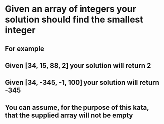 # Given an array of integers your solution should find the smallest integer

## For example

## Given [34, 15, 88, 2] your solution will return 2

## Given [34, -345, -1, 100] your solution will return -345

## You can assume, for the purpose of this kata, that the supplied array will not be empty
